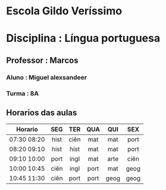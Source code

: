 # Escola Gildo Veríssimo 
# Disciplina : Língua portuguesa 

## Professor : Marcos 
### Aluno : Miguel alexsandeer 
### Turma : 8A 

## Horarios das aulas 

|Horario|SEG|TER|QUA|QUI|SEX
|:--:|:--:|:--:|:--:|:--:|:--:|
|07:30 08:20|hist|ciên|mat|mat|port
|08:20 09:10|hist|hist|mat|mat|port 
|09:10 10:00|port|ingl|mat|arte|ciên
|10:00 10:45|ciên|ingl|port|mat|geog
|10:45 11:30|ciên|port|port|geog|geog
